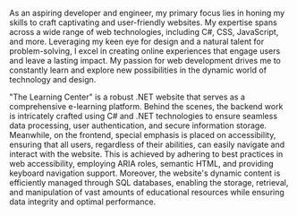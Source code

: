 As an aspiring developer and engineer, my primary focus lies in honing my skills to craft captivating and user-friendly websites. My expertise spans across a wide range of web technologies, including C#, CSS, JavaScript, and more. Leveraging my keen eye for design and a natural talent for problem-solving, I excel in creating online experiences that engage users and leave a lasting impact. My passion for web development drives me to constantly learn and explore new possibilities in the dynamic world of technology and design.



"The Learning Center" is a robust .NET website that serves as a comprehensive e-learning platform. Behind the scenes, the backend work is intricately crafted using C# and .NET technologies to ensure seamless data processing, user authentication, and secure information storage. Meanwhile, on the frontend, special emphasis is placed on accessibility, ensuring that all users, regardless of their abilities, can easily navigate and interact with the website. This is achieved by adhering to best practices in web accessibility, employing ARIA roles, semantic HTML, and providing keyboard navigation support. Moreover, the website's dynamic content is efficiently managed through SQL databases, enabling the storage, retrieval, and manipulation of vast amounts of educational resources while ensuring data integrity and optimal performance.
